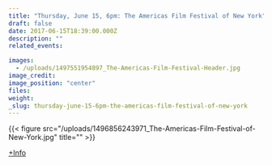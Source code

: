 ```yaml
---
title: "Thursday, June 15, 6pm: The Americas Film Festival of New York"
draft: false
date: 2017-06-15T18:39:00.000Z
description: ""
related_events:

images:
  - /uploads/1497551954897_The-Americas-Film-Festival-Header.jpg
image_credit:
image_position: "center"
files:
weight:
_slug: thursday-june-15-6pm-the-americas-film-festival-of-new-york
---
```


{{< figure src="/uploads/1496856243971_The-Americas-Film-Festival-of-New-York.jpg" title="" >}}


[+Info](http://www.taffny.com/)

